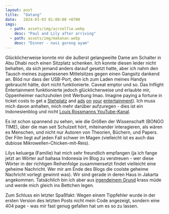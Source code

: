 ```yaml
---
layout: post
title:  "Datang"
date:   2024-03-03 01:00:00 +0700
imgs: 
  - path: assets/img/airselfie.webp
    desc: "Paul and Lily after arriving"
  - path: assets/img/makanan.webp
    desc: "Dinner - nasi goreng ayam"
---
```


Glücklicherweise konnte mir die äußerst gelangweilte Dame am Schalter in Abu Dhabi noch einen Sitzplatz schenken. Ich konnte diesen leider nicht behalten, da sich jemand anders darauf gesetzt hatte, aber ich nahm den Tausch meines zugewiesenen Mittelsitzes gegen einen Gangsitz dankend an.
Blöd nur dass der USB-Port, den ich zum Laden meines Handys gebraucht hätte, dort nicht funktionierte. Caveat emptor und so.
Das Inflight Entertainment funktionierte jedoch glücklicherweise und erlaubte mir, Oppenheimer nachzuholen (mit Werbung lmao. Imagine paying a fortune in ticket costs to get a <a href="/meerhan/assets/img/ice_lol.webp">Stehplatz</a> and <a href="https://www.theverge.com/24051687/netflix-ads-password-sharing-wwe-changes">ads</a> <a href="https://www.usatoday.com/story/entertainment/tv/2024/01/29/amazon-prime-video-commercials/72323206007/">on</a> <a href="https://www.cnet.com/tech/services-and-software/is-disney-plus-with-ads-worth-it/">your</a> <a href="https://www.zdnet.com/home-and-office/home-entertainment/i-spent-3000-on-a-samsung-smart-tv-and-all-i-got-were-ads-and-unwanted-content/">entertainment</a>).
Ich muss mich davon anhalten, mich mehr darüber aufzuregen - dies ist ein Indonesienblog und nicht <a href="https://youtube.com/channel/UCl2mFZoRqjw_ELax4Yisf6w">Louis Rossmanns YouTube-Kanal</a>.

Es ist schon spannend zu sehen, wie die Größen der Wissenschaft (BONGO TIME), über die man seit Schulzeit hört, miteinander interagieren, als wären es Menschen, und nicht nur Autoren von Theorien, Büchern, und Papers.
Der Film liegt auf jeden Fall schwer im Magen (vielleicht ist es auch das dubiose Mikrowellen-Chicken-mit-Reis).

Lilys keluarga (Familie) hat mich sehr freundlich empfangen (ja ich fange jetzt an Wörter auf bahasa Indonesia im Blog zu verstreuen - wer diese Wörter in der richtigen Reihenfolge zusammensetzt findet vielleicht eine geheime Nachricht. Wer mir am Ende des Blogs die coolste geheime Nachricht vorlegt gewinnt was).
Wir sind gerade in deren Haus in Jakarta angekommen.
Tatsächlich bin ich aber aus <a href="/meerhan/assets/img/right.webp">irgendeinem Grund</a> krass müde und werde mich gleich ins Bettchen legen.

Zum Schluss ein letzter Spaßfakt: Wegen einem Tippfehler wurde in der ersten Version des letzten Posts nicht mein Code angezeigt, sondern eine 404 page - was mir fast genug gefallen hat um es so zu lassen.